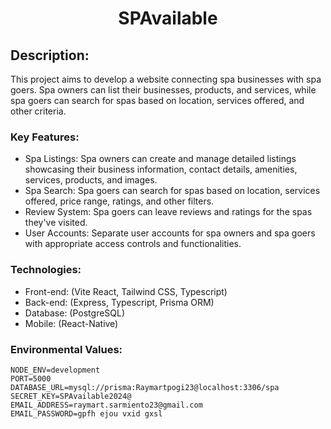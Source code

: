 <h1 align="center">
  SPAvailable
</h1>

## Description:

This project aims to develop a website connecting spa businesses with spa goers. Spa owners can list their businesses, products, and services, while spa goers can search for spas based on location, services offered, and other criteria.

### Key Features:

- Spa Listings: Spa owners can create and manage detailed listings showcasing their business information, contact details, amenities, services, products, and images.
- Spa Search: Spa goers can search for spas based on location, services offered, price range, ratings, and other filters.
- Review System: Spa goers can leave reviews and ratings for the spas they've visited.
- User Accounts: Separate user accounts for spa owners and spa goers with appropriate access controls and functionalities.

### Technologies:

- Front-end: (Vite React, Tailwind CSS, Typescript)
- Back-end: (Express, Typescript, Prisma ORM)
- Database: (PostgreSQL)
- Mobile: (React-Native)


### Environmental Values:

```
NODE_ENV=development
PORT=5000
DATABASE_URL=mysql://prisma:Raymartpogi23@localhost:3306/spa
SECRET_KEY=SPAvailable2024@
EMAIL_ADDRESS=raymart.sarmiento23@gmail.com
EMAIL_PASSWORD=gpfh ejou vxid gxsl
```